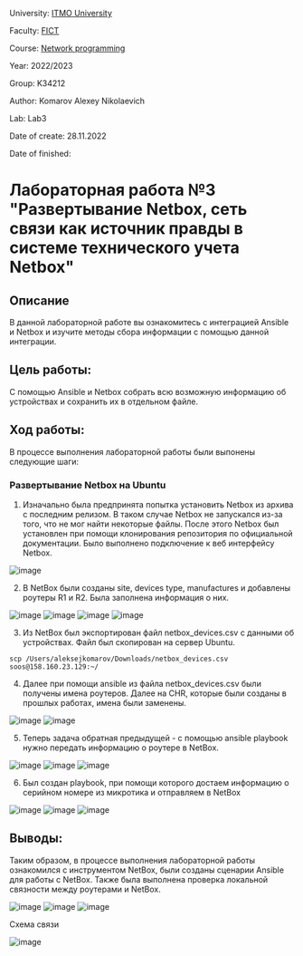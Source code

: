 University: [ITMO University](https://itmo.ru/ru/)

Faculty: [FICT](https://fict.itmo.ru)

Course: [Network programming](https://github.com/itmo-ict-faculty/network-programming)

Year: 2022/2023

Group: K34212

Author: Komarov Alexey Nikolaevich

Lab: Lab3

Date of create: 28.11.2022

Date of finished: 

# Лабораторная работа №3 "Развертывание Netbox, сеть связи как источник правды в системе технического учета Netbox"

## Описание
   В данной лабораторной работе вы ознакомитесь с интеграцией Ansible и Netbox и изучите методы сбора информации с помощью данной интеграции.

## Цель работы:
   С помощью Ansible и Netbox собрать всю возможную информацию об устройствах и сохранить их в отдельном файле.

## Ход работы:
   В процессе выполнения лабораторной работы были выпонены следующие шаги:
   
   ### Развертывание Netbox на Ubuntu ###
   1. Изначально была предпринята попытка установить Netbox из архива с последним релизом. В таком случае Netbox не запускался из-за того, что не мог найти некоторые файлы. После этого Netbox был установлен при помощи клонирования репозитория по официальной документации. Было выполнено подключение к веб интерфейсу Netbox.

![image](/lab3/lab_3_1.png)

 
   2. В NetBox были созданы site, devices type, manufactures и добавлены роутеры R1 и R2. Была заполнена информация о них.

![image](/lab3/lab_3_2.png)
![image](/lab3/lab_3_3.png)
![image](/lab3/lab_3_4.png)
![image](/lab3/lab_3_5.png)

   3. Из NetBox был экспортирован файл netbox_devices.csv с данными об устройствах. Файл был скопирован на сервер Ubuntu.

```
scp /Users/aleksejkomarov/Downloads/netbox_devices.csv soos@158.160.23.129:~/ 
```

   4. Далее при помощи ansible из файла netbox_devices.csv были получены имена роутеров. Далее на CHR, которые были созданы в прошлых работах, имена были заменены.

![image](/lab3/lab_3_6.png)
![image](/lab3/lab_3_7.png)

   5. Теперь задача обратная предыдущей - с помощью ansible playbook нужно передать информацию о роутере в NetBox.

![image](/lab3/lab_3_8.png)
![image](/lab3/lab_3_9.png)
![image](/lab3/lab_3_10.png)

   6. Был создан playbook, при помощи которого достаем информацию о серийном номере из микротика и отправляем в NetBox

![image](/lab3/lab_3_11.png)
![image](/lab3/lab_3_12.png)
![image](/lab3/lab_3_13.png)


## Выводы:
   Таким образом, в процессе выполнения лабораторной работы ознакомился с инструментом NetBox, были созданы сценарии Ansible для работы с NetBox. Также была выполнена проверка локальной связности между роутерами и NetBox.
   
![image](/lab3/lab_3_14.png)
![image](/lab3/lab_3_15.png)
![image](/lab3/lab_3_16.png)

  Схема связи
  
![image](/lab3/drawio-3.png)
